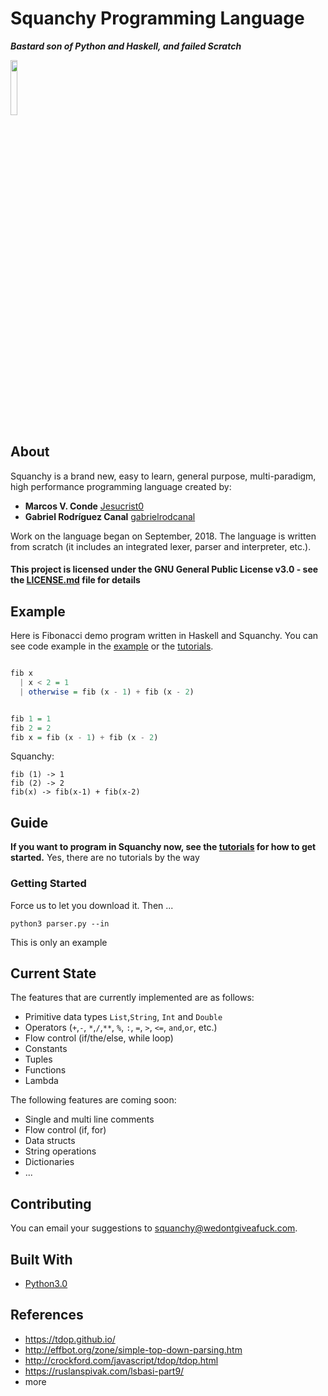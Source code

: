 # Squanchy Programming Language
**_Bastard son of Python and Haskell, and failed Scratch_**

<img src="https://user-images.githubusercontent.com/37480508/49680121-89914100-fa91-11e8-9aa7-3956d855173f.png" width="15%"></img>


## About
Squanchy is a brand new, easy to learn, general purpose, multi-paradigm, high performance programming language created by:

* **Marcos V. Conde**  [Jesucrist0](https://github.com/Jesucrist0)
* **Gabriel Rodríguez Canal**  [gabrielrodcanal](https://github.com/gabrielrodcanal)

Work on the language began on September, 2018.
The language is written from scratch (it includes an integrated lexer, parser and interpreter, etc.).

#### This project is licensed under the GNU General Public License v3.0 - see the [LICENSE.md](LICENSE.md) file for details


## Example
Here is Fibonacci demo program written in Haskell and Squanchy. You can see code example in the [example](example.md) or the [tutorials](tutorials/index.md).

```haskell

fib x
  | x < 2 = 1
  | otherwise = fib (x - 1) + fib (x - 2)


fib 1 = 1
fib 2 = 2
fib x = fib (x - 1) + fib (x - 2)

```
Squanchy:

```
fib (1) -> 1
fib (2) -> 2
fib(x) -> fib(x-1) + fib(x-2)
```


## Guide
__If you want to program in Squanchy now, see the [tutorials](tutorials/index.md) for how to get started.__
Yes, there are no tutorials by the way

### Getting Started

Force us to let you download it. Then ...

```
python3 parser.py --in
```

This is only an example


## Current State
The features that are currently implemented are as follows:

* Primitive data types `List`,`String`, `Int` and `Double`
* Operators (`+`,`-`, `*`,`/`,`**`, `%`, `:`, `=`, `>`, `<=`, `and`,`or`, etc.)
* Flow control (if/the/else, while loop)
* Constants
* Tuples
* Functions
* Lambda

The following features are coming soon:

* Single and multi line comments
* Flow control (if, for)
* Data structs
* String operations
* Dictionaries
* ...


## Contributing
You can email your suggestions to squanchy@wedontgiveafuck.com.

## Built With

* [Python3.0](https://www.python.org/download/releases/3.0/) 

## References

* https://tdop.github.io/
* http://effbot.org/zone/simple-top-down-parsing.htm
* http://crockford.com/javascript/tdop/tdop.html
* https://ruslanspivak.com/lsbasi-part9/
* more

